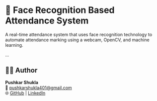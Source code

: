 # 📸 Face Recognition Based Attendance System

A real-time attendance system that uses face recognition technology to automate attendance marking using a webcam, OpenCV, and machine learning.

...

## 🙋‍♂️ Author

**Pushkar Shukla**  
📧 [pushkarshukla401@gmail.com](mailto:pushkarshukla401@gmail.com)  
🌐 [GitHub](https://github.com/Pushkarshukla07) | [LinkedIn](https://linkedin.com/in/shuklapushkar)

